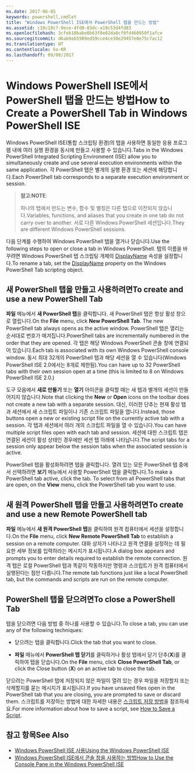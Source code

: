 ```yaml
---
ms.date: 2017-06-05
keywords: powershell,cmdlet
title: "Windows PowerShell ISE에서 PowerShell 탭을 만드는 방법"
ms.assetid: c10c18c7-9ece-4fd0-83dc-a19c53d4fd83
ms.openlocfilehash: 3cfeb18babe6b63f0e02da8cf0fd460950f1afce
ms.sourcegitcommit: d6ab9ab5909ed59cce4ce30e29457e0e75c7ac12
ms.translationtype: HT
ms.contentlocale: ko-KR
ms.lasthandoff: 09/08/2017
---
```

# <a name="how-to-create-a-powershell-tab-in-windows-powershell-ise"></a><span data-ttu-id="9b5b7-103">Windows PowerShell ISE에서 PowerShell 탭을 만드는 방법</span><span class="sxs-lookup"><span data-stu-id="9b5b7-103">How to Create a PowerShell Tab in Windows PowerShell ISE</span></span>
<span data-ttu-id="9b5b7-104">Windows PowerShell ISE(통합 스크립팅 환경)의 탭을 사용하면 동일한 응용 프로그램 내에 여러 실행 환경을 동시에 만들고 사용할 수 있습니다.</span><span class="sxs-lookup"><span data-stu-id="9b5b7-104">Tabs in the Windows PowerShell Integrated Scripting Environment (ISE) allow you to simultaneously create and use several execution environments within the same application.</span></span>
<span data-ttu-id="9b5b7-105">각 PowerShell 탭은 별개의 실행 환경 또는 세션에 해당합니다.</span><span class="sxs-lookup"><span data-stu-id="9b5b7-105">Each PowerShell tab corresponds to a separate execution environment or session.</span></span>

> <span data-ttu-id="9b5b7-106">**참고**:</span><span class="sxs-lookup"><span data-stu-id="9b5b7-106">**NOTE**:</span></span>
>
> <span data-ttu-id="9b5b7-107">하나의 탭에서 만드는 변수, 함수 및 별칭은 다른 탭으로 이전되지 않습니다.</span><span class="sxs-lookup"><span data-stu-id="9b5b7-107">Variables, functions, and aliases that you create in one tab do not carry over to another.</span></span> <span data-ttu-id="9b5b7-108">서로 다른 Windows PowerShell 세션입니다.</span><span class="sxs-lookup"><span data-stu-id="9b5b7-108">They are different Windows PowerShell sessions.</span></span>

<span data-ttu-id="9b5b7-109">다음 단계를 수행하여 Windows PowerShell 탭을 열거나 닫습니다.</span><span class="sxs-lookup"><span data-stu-id="9b5b7-109">Use the following steps to open or close a tab in Windows PowerShell.</span></span>
<span data-ttu-id="9b5b7-110">탭의 이름을 바꾸려면 Windows PowerShell 탭 스크립팅 개체의 [DisplayName](The-PowerShellTab-Object.md#displayname) 속성을 설정합니다.</span><span class="sxs-lookup"><span data-stu-id="9b5b7-110">To rename a tab, set the [DisplayName](The-PowerShellTab-Object.md#displayname) property on the Windows PowerShell Tab scripting object.</span></span>

## <a name="to-create-and-use-a-new-powershell-tab"></a><span data-ttu-id="9b5b7-111">새 PowerShell 탭을 만들고 사용하려면</span><span class="sxs-lookup"><span data-stu-id="9b5b7-111">To create and use a new PowerShell Tab</span></span>

<span data-ttu-id="9b5b7-112">**파일** 메뉴에서 **새 PowerShell 탭**을 클릭합니다. 새 PowerShell 탭은 항상 활성 창으로 열립니다.</span><span class="sxs-lookup"><span data-stu-id="9b5b7-112">On the **File** menu, click **New PowerShell Tab**. The new PowerShell tab always opens as the active window.</span></span>
<span data-ttu-id="9b5b7-113">PowerShell 탭은 열리는 순서대로 번호가 매겨집니다.</span><span class="sxs-lookup"><span data-stu-id="9b5b7-113">PowerShell tabs are incrementally numbered in the order that they are opened.</span></span>
<span data-ttu-id="9b5b7-114">각 탭은 해당 Windows PowerShell 콘솔 창에 연결되어 있습니다.</span><span class="sxs-lookup"><span data-stu-id="9b5b7-114">Each tab is associated with its own Windows PowerShell console window.</span></span>
<span data-ttu-id="9b5b7-115">동시 최대 32개의 PowerShell 탭과 해당 세션을 열 수 있습니다(Windows PowerShell ISE 2.0에서는 8개로 제한됨).</span><span class="sxs-lookup"><span data-stu-id="9b5b7-115">You can have up to 32 PowerShell tabs with their own session open at a time (this is limited to 8 on Windows PowerShell ISE 2.0.)</span></span>

<span data-ttu-id="9b5b7-116">도구 모음에서 **새로 만들기** 또는 **열기** 아이콘을 클릭할 때는 새 탭과 별개의 세션이 만들어지지 않습니다.</span><span class="sxs-lookup"><span data-stu-id="9b5b7-116">Note that clicking the **New** or **Open** icons on the toolbar does not create a new tab with a separate session.</span></span>
<span data-ttu-id="9b5b7-117">대신, 이러한 단추는 현재 활성 탭과 세션에서 새 스크립트 파일이나 기존 스크립트 파일을 엽니다.</span><span class="sxs-lookup"><span data-stu-id="9b5b7-117">Instead, those buttons open a new or existing script file on the currently active tab with a session.</span></span>
<span data-ttu-id="9b5b7-118">각 탭과 세션에서 여러 개의 스크립트 파일을 열 수 있습니다.</span><span class="sxs-lookup"><span data-stu-id="9b5b7-118">You can have multiple script files open with each tab and session.</span></span>
<span data-ttu-id="9b5b7-119">세션에 대한 스크립트 탭은 연결된 세션이 활성 상태인 경우에만 세션 탭 아래에 나타납니다.</span><span class="sxs-lookup"><span data-stu-id="9b5b7-119">The script tabs for a session only appear below the session tabs when the associated session is active.</span></span>

<span data-ttu-id="9b5b7-120">PowerShell 탭을 활성화하려면 탭을 클릭합니다. 열려 있는 모든 PowerShell 탭 중에서 선택하려면 **보기** 메뉴에서 사용할 PowerShell 탭을 클릭합니다.</span><span class="sxs-lookup"><span data-stu-id="9b5b7-120">To make a PowerShell tab active, click the tab. To select from all PowerShell tabs that are open, on the **View** menu, click the PowerShell tab you want to use.</span></span>

## <a name="to-create-and-use-a-new-remote-powershell-tab"></a><span data-ttu-id="9b5b7-121">새 원격 PowerShell 탭을 만들고 사용하려면</span><span class="sxs-lookup"><span data-stu-id="9b5b7-121">To create and use a new Remote PowerShell tab</span></span>

<span data-ttu-id="9b5b7-122">**파일** 메뉴에서 **새 원격 PowerShell 탭**을 클릭하여 원격 컴퓨터에서 세션을 설정합니다.</span><span class="sxs-lookup"><span data-stu-id="9b5b7-122">On the **File** menu, click **New Remote PowerShell Tab** to establish a session on a remote computer.</span></span>
<span data-ttu-id="9b5b7-123">대화 상자가 나타나고 원격 연결을 설정하는 데 필요한 세부 정보를 입력하라는 메시지가 표시됩니다.</span><span class="sxs-lookup"><span data-stu-id="9b5b7-123">A dialog box appears and prompts you to enter details required to establish the remote connection.</span></span>
<span data-ttu-id="9b5b7-124">원격 탭은 로컬 PowerShell 탭과 똑같이 작동하지만 명령과 스크립트가 원격 컴퓨터에서 실행된다는 점만 다릅니다.</span><span class="sxs-lookup"><span data-stu-id="9b5b7-124">The remote tab functions just like a local PowerShell tab, but the commands and scripts are run on the remote computer.</span></span>

## <a name="to-close-a-powershell-tab"></a><span data-ttu-id="9b5b7-125">PowerShell 탭을 닫으려면</span><span class="sxs-lookup"><span data-stu-id="9b5b7-125">To close a PowerShell Tab</span></span>

<span data-ttu-id="9b5b7-126">탭을 닫으려면 다음 방법 중 하나를 사용할 수 있습니다.</span><span class="sxs-lookup"><span data-stu-id="9b5b7-126">To close a tab, you can use any of the following techniques:</span></span>

- <span data-ttu-id="9b5b7-127">닫으려는 탭을 클릭합니다.</span><span class="sxs-lookup"><span data-stu-id="9b5b7-127">Click the tab that you want to close.</span></span>

- <span data-ttu-id="9b5b7-128">**파일** 메뉴에서 **PowerShell 탭 닫기**를 클릭하거나 활성 탭에서 닫기 단추(**X**)를 클릭하여 탭을 닫습니다.</span><span class="sxs-lookup"><span data-stu-id="9b5b7-128">On the **File** menu, click **Close PowerShell Tab**, or click  the Close button  (**X**) on an active tab to close the tab.</span></span>

<span data-ttu-id="9b5b7-129">닫으려는 PowerShell 탭에 저장되지 않은 파일이 열려 있는 경우 파일을 저장할지 또는 삭제할지를 묻는 메시지가 표시됩니다.</span><span class="sxs-lookup"><span data-stu-id="9b5b7-129">If you have unsaved files open in the PowerShell tab that you are closing, you are prompted to save or discard them.</span></span>
<span data-ttu-id="9b5b7-130">스크립트를 저장하는 방법에 대한 자세한 내용은 [스크립트 저장 방법](How-to-Write-and-Run-Scripts-in-the-Windows-PowerShell-ISE.md#how-to-save-a-script)을 참조하세요.</span><span class="sxs-lookup"><span data-stu-id="9b5b7-130">For more information about how to save a script, see [How to Save a Script](How-to-Write-and-Run-Scripts-in-the-Windows-PowerShell-ISE.md#how-to-save-a-script).</span></span>

## <a name="see-also"></a><span data-ttu-id="9b5b7-131">참고 항목</span><span class="sxs-lookup"><span data-stu-id="9b5b7-131">See Also</span></span>

- [<span data-ttu-id="9b5b7-132">Windows PowerShell ISE 사용</span><span class="sxs-lookup"><span data-stu-id="9b5b7-132">Using the Windows PowerShell ISE</span></span>](Using-the-Windows-PowerShell-ISE.md)
- [<span data-ttu-id="9b5b7-133">Windows PowerShell ISE에서 콘솔 창을 사용하는 방법</span><span class="sxs-lookup"><span data-stu-id="9b5b7-133">How to Use the Console Pane in the Windows PowerShell ISE</span></span>](How-to-Use-the-Console-Pane-in-the-Windows-PowerShell-ISE.md)

